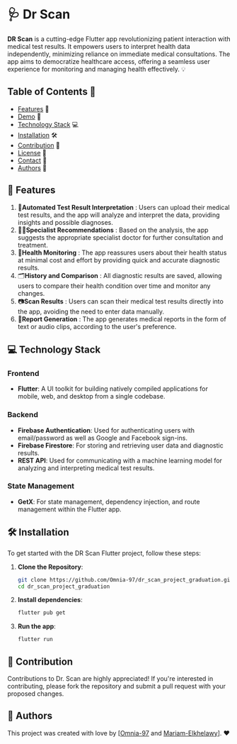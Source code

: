 # 🩺 Dr Scan 
**DR Scan** is a cutting-edge Flutter app revolutionizing patient interaction with medical test results. It empowers users to interpret health data independently, minimizing reliance on immediate medical consultations. The app aims to democratize healthcare access, offering a seamless user experience for monitoring and managing health effectively. 💡

## Table of Contents 📜
- [Features](#features) 🚀
- [Demo](#demo) 🎥
- [Technology Stack](#technology-stack) 💻
- [Installation](#installation) 🛠️
- [Contribution](#contribution) 🤝
- [License](#license) 📄
- [Contact](#contact) 📧
- [Authors](#authors) 👥

<a id="=features"></a>
## 🚀 Features 
1. 🧪**Automated Test Result Interpretation** : Users can upload their medical test results, and the app will analyze and interpret the data, providing insights and possible diagnoses.
2. 👩‍⚕️**Specialist Recommendations** : Based on the analysis, the app suggests the appropriate specialist doctor for further consultation and treatment.
3. 💸**Health Monitoring** : The app reassures users about their health status at minimal cost and effort by providing quick and accurate diagnostic results.
4. 🗂**History and Comparison** : All diagnostic results are saved, allowing users to compare their health condition over time and monitor any changes.
5. 📷**Scan Results** : Users can scan their medical test results directly into the app, avoiding the need to enter data manually.
6. 📄**Report Generation** : The app generates medical reports in the form of text or audio clips, according to the user's preference.

<a id="technology-stack"></a>
## 💻 Technology Stack 
### Frontend
- **Flutter**: A UI toolkit for building natively compiled applications for mobile, web, and desktop from a single codebase.
### Backend
- **Firebase Authentication**: Used for authenticating users with email/password as well as Google and Facebook sign-ins.
- **Firebase Firestore**: For storing and retrieving user data and diagnostic results.
- **REST API**: Used for communicating with a machine learning model for analyzing and interpreting medical test results.
### State Management
- **GetX**: For state management, dependency injection, and route management within the Flutter app.
  
<a id="installation"></a>
## 🛠️ Installation 

To get started with the DR Scan Flutter project, follow these steps:

1. **Clone the Repository**:
   
   ```bash
   git clone https://github.com/Omnia-97/dr_scan_project_graduation.git
   cd dr_scan_project_graduation
2. **Install dependencies**:
   
   ```bash
   flutter pub get
3. **Run the app**:
   
   ```bash
   flutter run
   
<a id="=contribution"></a> 
## 🤝 Contribution 

Contributions to Dr. Scan are highly appreciated! If you're interested in contributing, please fork the repository and submit a pull request with your proposed changes.


<a id="authors"></a>  
## 👥 Authors 

This project was created with love by [[Omnia-97](https://github.com/Omnia-97) and [Mariam-Elkhelawy](https://github.com/Mariam-Elkhelawy)]. ❤️

